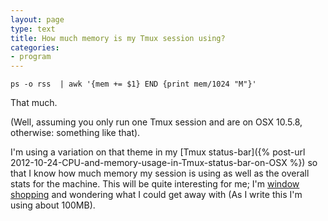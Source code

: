 ```yaml
---
layout: page
type: text
title: How much memory is my Tmux session using?
categories: 
- program
---
```

	ps -o rss  | awk '{mem += $1} END {print mem/1024 "M"}'

That much. 

(Well, assuming you only run one Tmux session and are on OSX 10.5.8, otherwise: something like that).

I'm using a variation on that theme in my [Tmux status-bar]({% post-url 2012-10-24-CPU-and-memory-usage-in-Tmux-status-bar-on-OSX %}) so that I know how much memory my session is using as well as the overall stats for the machine. This will be quite interesting for me; I'm [window shopping](http://prgrmr.com) and wondering what I could get away with (As I write this I'm using about 100MB). 
